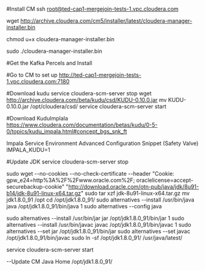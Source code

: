 #Install CM 
ssh root@ted-cap1-mergejoin-tests-1.vpc.cloudera.com

wget http://archive.cloudera.com/cm5/installer/latest/cloudera-manager-installer.bin

chmod u+x cloudera-manager-installer.bin

sudo ./cloudera-manager-installer.bin

#Get the Kafka Percels and Install

#Go to CM to set up
http://ted-cap1-mergejoin-tests-1.vpc.cloudera.com:7180

#Download kudu
service cloudera-scm-server stop
wget http://archive.cloudera.com/beta/kudu/csd/KUDU-0.10.0.jar
mv KUDU-0.10.0.jar /opt/cloudera/csd/
service cloudera-scm-server start

#Download KuduImplala
https://www.cloudera.com/documentation/betas/kudu/0-5-0/topics/kudu_impala.html#concept_bgs_snk_ft

Impala Service Environment Advanced Configuration Snippet (Safety Valve)
IMPALA_KUDU=1

#Update JDK
service cloudera-scm-server stop

sudo wget --no-cookies --no-check-certificate --header "Cookie: gpw_e24=http%3A%2F%2Fwww.oracle.com%2F; oraclelicense=accept-securebackup-cookie" "http://download.oracle.com/otn-pub/java/jdk/8u91-b14/jdk-8u91-linux-x64.tar.gz"
sudo tar xzf jdk-8u91-linux-x64.tar.gz
mv jdk1.8.0_91 /opt
cd /opt/jdk1.8.0_91/
sudo alternatives --install /usr/bin/java java /opt/jdk1.8.0_91/bin/java 1
sudo alternatives --config java

sudo alternatives --install /usr/bin/jar jar /opt/jdk1.8.0_91/bin/jar 1
sudo alternatives --install /usr/bin/javac javac /opt/jdk1.8.0_91/bin/javac 1
sudo alternatives --set jar /opt/jdk1.8.0_91/bin/jar
sudo alternatives --set javac /opt/jdk1.8.0_91/bin/javac
sudo ln -sf /opt/jdk1.8.0_91/ /usr/java/latest/

service cloudera-scm-server start

--Update CM Java Home
/opt/jdk1.8.0_91/